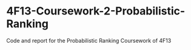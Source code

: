 # 4F13-Coursework-2-Probabilistic-Ranking

Code and report for the Probabilistic Ranking Coursework of 4F13
